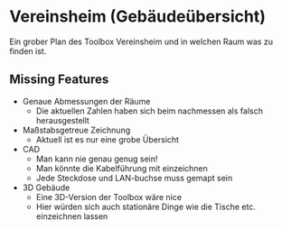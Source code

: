  Vereinsheim (Gebäudeübersicht)
================================


Ein grober Plan des Toolbox Vereinsheim und in welchen Raum was zu finden ist.


 Missing Features
--------------------

 + Genaue Abmessungen der Räume
   * Die aktuellen Zahlen haben sich beim nachmessen als falsch herausgestellt
 + Maßstabsgetreue Zeichnung
   * Aktuell ist es nur eine grobe Übersicht
 + CAD
   * Man kann nie genau genug sein!
   * Man könnte die Kabelführung mit einzeichnen
   * Jede Steckdose und LAN-buchse muss gemapt sein
 + 3D Gebäude
   * Eine 3D-Version der Toolbox wäre nice
   * Hier würden sich auch stationäre Dinge wie die Tische etc. einzeichnen lassen
